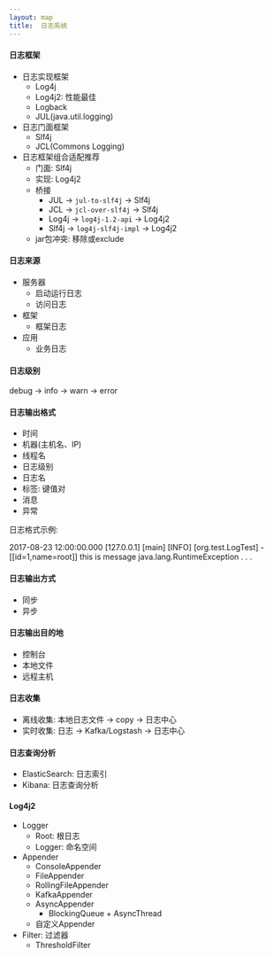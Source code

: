 ```yaml
---
layout: map
title:  日志系统
---
```


#### 日志框架

* 日志实现框架
    * Log4j
    * Log4j2: 性能最佳
    * Logback
    * JUL(java.util.logging)
* 日志门面框架
    * Slf4j
    * JCL(Commons Logging)
* 日志框架组合适配推荐
    * 门面: Slf4j
    * 实现: Log4j2
    * 桥接
        * JUL -&gt; `jul-to-slf4j` -&gt; Slf4j
        * JCL -&gt; `jcl-over-slf4j` -&gt; Slf4j
        * Log4j -&gt; `log4j-1.2-api` -&gt; Log4j2
        * Slf4j -&gt; `log4j-slf4j-impl` -&gt; Log4j2
    * jar包冲突: 移除或exclude

#### 日志来源

* 服务器
    * 启动运行日志
    * 访问日志
* 框架
    * 框架日志
* 应用
    * 业务日志

#### 日志级别

debug -&gt; info -&gt; warn -&gt; error

#### 日志输出格式

* 时间
* 机器(主机名、IP)
* 线程名
* 日志级别
* 日志名
* 标签: 键值对
* 消息
* 异常

日志格式示例:

2017-08-23 12:00:00.000 [127.0.0.1] [main] [INFO] [org.test.LogTest] - [[id=1,name=root]]
this is message
java.lang.RuntimeException . . .

#### 日志输出方式

* 同步
* 异步

#### 日志输出目的地

* 控制台
* 本地文件
* 远程主机

#### 日志收集

* 离线收集: 本地日志文件 -&gt; copy -&gt; 日志中心
* 实时收集: 日志 -&gt; Kafka/Logstash -&gt; 日志中心

#### 日志查询分析

* ElasticSearch: 日志索引
* Kibana: 日志查询分析

#### Log4j2

* Logger
    * Root: 根日志
    * Logger: 命名空间
* Appender
    * ConsoleAppender
    * FileAppender
    * RollingFileAppender
    * KafkaAppender
    * AsyncAppender
        * BlockingQueue + AsyncThread
    * 自定义Appender
* Filter: 过滤器
    * ThresholdFilter
